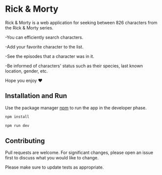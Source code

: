 # Rick & Morty

Rick & Morty is a web application for seeking between 826 characters from the Rick & Morty series.

-You can efficiently search characters.

-Add your favorite character to the list.

-See the episodes that a character was in it.

-Be informed of characters' status such as their species, last known location, gender, etc.

Hope you enjoy ❤️

## Installation and Run

Use the package manager [npm](https://www.npmjs.com/) to run the app in the developer phase.

```bash
npm install

npm run dev
```

## Contributing

Pull requests are welcome. For significant changes, please open an issue first
to discuss what you would like to change.

Please make sure to update tests as appropriate.
